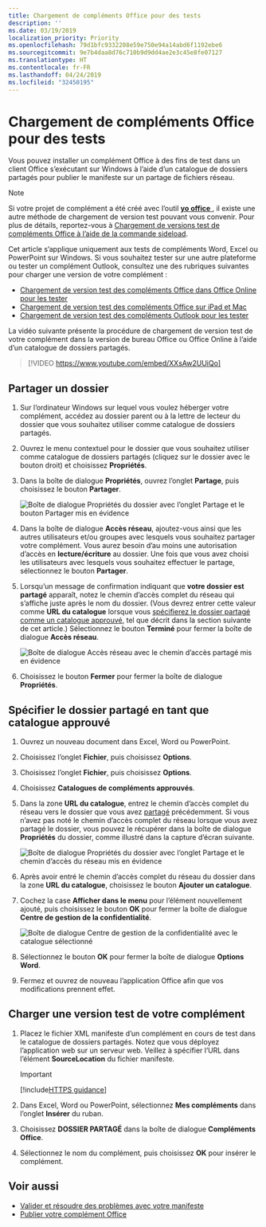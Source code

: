```yaml
---
title: Chargement de compléments Office pour des tests
description: ''
ms.date: 03/19/2019
localization_priority: Priority
ms.openlocfilehash: 79d1bfc9332208e59e750e94a14abd6f1192ebe6
ms.sourcegitcommit: 9e7b4daa8d76c710b9d9dd4ae2e3c45e8fe07127
ms.translationtype: HT
ms.contentlocale: fr-FR
ms.lasthandoff: 04/24/2019
ms.locfileid: "32450195"
---
```

# <a name="sideload-office-add-ins-for-testing"></a>Chargement de compléments Office pour des tests

Vous pouvez installer un complément Office à des fins de test dans un client Office s’exécutant sur Windows à l’aide d’un catalogue de dossiers partagés pour publier le manifeste sur un partage de fichiers réseau.

> [!NOTE]
> Si votre projet de complément a été créé avec l’outil [**yo office** ](https://github.com/OfficeDev/generator-office), il existe une autre méthode de chargement de version test pouvant vous convenir. Pour plus de détails, reportez-vous à [Chargement de versions test de compléments Office à l’aide de la commande sideload](sideload-office-addin-using-sideload-command.md).

Cet article s’applique uniquement aux tests de compléments Word, Excel ou PowerPoint sur Windows. Si vous souhaitez tester sur une autre plateforme ou tester un complément Outlook, consultez une des rubriques suivantes pour charger une version de votre complément :

- [Chargement de version test des compléments Office dans Office Online pour les tester](sideload-office-add-ins-for-testing.md)
- [Chargement de version test des compléments Office sur iPad et Mac](sideload-an-office-add-in-on-ipad-and-mac.md)
- [Chargement de version test des compléments Outlook pour les tester](/outlook/add-ins/sideload-outlook-add-ins-for-testing)


La vidéo suivante présente la procédure de chargement de version test de votre complément dans la version de bureau Office ou Office Online à l’aide d’un catalogue de dossiers partagés.  


> [!VIDEO https://www.youtube.com/embed/XXsAw2UUiQo]


## <a name="share-a-folder"></a>Partager un dossier

1. Sur l’ordinateur Windows sur lequel vous voulez héberger votre complément, accédez au dossier parent ou à la lettre de lecteur du dossier que vous souhaitez utiliser comme catalogue de dossiers partagés.

2. Ouvrez le menu contextuel pour le dossier que vous souhaitez utiliser comme catalogue de dossiers partagés (cliquez sur le dossier avec le bouton droit) et choisissez **Propriétés**.

3. Dans la boîte de dialogue **Propriétés**, ouvrez l’onglet **Partage**, puis choisissez le bouton **Partager**.

    ![Boîte de dialogue Propriétés du dossier avec l’onglet Partage et le bouton Partager mis en évidence](../images/sideload-windows-properties-dialog.png)

4. Dans la boîte de dialogue **Accès réseau**, ajoutez-vous ainsi que les autres utilisateurs et/ou groupes avec lesquels vous souhaitez partager votre complément. Vous aurez besoin d’au moins une autorisation d’accès en **lecture/écriture** au dossier. Une fois que vous avez choisi les utilisateurs avec lesquels vous souhaitez effectuer le partage, sélectionnez le bouton **Partager**.

5. Lorsqu’un message de confirmation indiquant que **votre dossier est partagé** apparaît, notez le chemin d’accès complet du réseau qui s’affiche juste après le nom du dossier. (Vous devrez entrer cette valeur comme **URL du catalogue** lorsque vous [spécifierez le dossier partagé comme un catalogue approuvé](#specify-the-shared-folder-as-a-trusted-catalog), tel que décrit dans la section suivante de cet article.) Sélectionnez le bouton **Terminé** pour fermer la boîte de dialogue **Accès réseau**.

   ![Boîte de dialogue Accès réseau avec le chemin d’accès partagé mis en évidence](../images/sideload-windows-network-access-dialog.png)

6. Choisissez le bouton **Fermer** pour fermer la boîte de dialogue **Propriétés**.

## <a name="specify-the-shared-folder-as-a-trusted-catalog"></a>Spécifier le dossier partagé en tant que catalogue approuvé
      
1. Ouvrez un nouveau document dans Excel, Word ou PowerPoint.
    
2. Choisissez l’onglet **Fichier**, puis choisissez **Options**.
    
3. Choisissez l’onglet **Fichier**, puis choisissez **Options**.
    
4. Choisissez **Catalogues de compléments approuvés**.
    
5. Dans la zone **URL du catalogue**, entrez le chemin d’accès complet du réseau vers le dossier que vous avez [partagé](#share-a-folder) précédemment. Si vous n’avez pas noté le chemin d’accès complet du réseau lorsque vous avez partagé le dossier, vous pouvez le récupérer dans la boîte de dialogue **Propriétés** du dossier, comme illustré dans la capture d’écran suivante. 

    ![Boîte de dialogue Propriétés du dossier avec l’onglet Partage et le chemin d’accès du réseau mis en évidence](../images/sideload-windows-properties-dialog-2.png)
    
6. Après avoir entré le chemin d’accès complet du réseau du dossier dans la zone **URL du catalogue**, choisissez le bouton **Ajouter un catalogue**.

7. Cochez la case **Afficher dans le menu** pour l’élément nouvellement ajouté, puis choisissez le bouton **OK** pour fermer la boîte de dialogue **Centre de gestion de la confidentialité**. 

    ![Boîte de dialogue Centre de gestion de la confidentialité avec le catalogue sélectionné](../images/sideload-windows-trust-center-dialog.png)

8. Sélectionnez le bouton **OK** pour fermer la boîte de dialogue **Options Word**.

9. Fermez et ouvrez de nouveau l’application Office afin que vos modifications prennent effet.
    

## <a name="sideload-your-add-in"></a>Charger une version test de votre complément


1. Placez le fichier XML manifeste d’un complément en cours de test dans le catalogue de dossiers partagés. Notez que vous déployez l’application web sur un serveur web. Veillez à spécifier l’URL dans l’élément **SourceLocation** du fichier manifeste.

    > [!IMPORTANT]
    > [!include[HTTPS guidance](../includes/https-guidance.md)]

2. Dans Excel, Word ou PowerPoint, sélectionnez **Mes compléments** dans l’onglet **Insérer** du ruban.

3. Choisissez **DOSSIER PARTAGÉ** dans la boîte de dialogue **Compléments Office**.

4. Sélectionnez le nom du complément, puis choisissez **OK** pour insérer le complément.


## <a name="see-also"></a>Voir aussi

- [Valider et résoudre des problèmes avec votre manifeste](troubleshoot-manifest.md)
- [Publier votre complément Office](../publish/publish.md)
    
